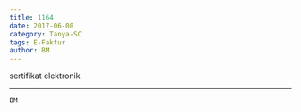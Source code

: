 ```yaml
---
title: 1164
date: 2017-06-08
category: Tanya-SC
tags: E-Faktur
author: BM
---
```


sertifikat elektronik

---



`BM`
